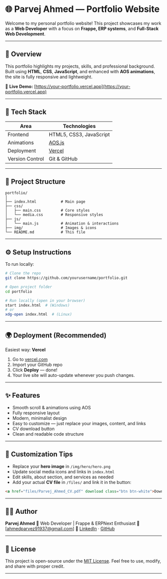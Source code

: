 # 🌐 Parvej Ahmed — Portfolio Website

Welcome to my personal portfolio website!
This project showcases my work as a **Web Developer** with a focus on **Frappe, ERP systems**, and **Full-Stack Web Development**.

---

## 🚀 Overview

This portfolio highlights my projects, skills, and professional background.
Built using **HTML**, **CSS**, **JavaScript**, and enhanced with **AOS animations**, the site is fully responsive and lightweight.

🔗 **Live Demo:** [https://your-portfolio.vercel.app](https://your-portfolio.vercel.app)

---

## 🧰 Tech Stack

| Area            | Technologies                                |
| --------------- | ------------------------------------------- |
| Frontend        | HTML5, CSS3, JavaScript                     |
| Animations      | [AOS.js](https://michalsnik.github.io/aos/) |
| Deployment      | [Vercel](https://vercel.com)                |
| Version Control | Git & GitHub                                |

---

## 📁 Project Structure

```
portfolio/
│
├── index.html           # Main page
├── css/
│   ├── main.css         # Core styles
│   └── media.css        # Responsive styles
├── js/
│   └── main.js          # Animation & interactions
├── img/                 # Images & icons
└── README.md            # This file
```

---

## ⚙️ Setup Instructions

To run locally:

```bash
# Clone the repo
git clone https://github.com/yourusername/portfolio.git

# Open project folder
cd portfolio

# Run locally (open in your browser)
start index.html  # (Windows)
# or
xdg-open index.html  # (Linux)
```

---

## 🌍 Deployment (Recommended)

Easiest way: **Vercel**

1. Go to [vercel.com](https://vercel.com)
2. Import your GitHub repo
3. Click **Deploy** — done!
4. Your live site will auto-update whenever you push changes.

---

## ✨ Features

* Smooth scroll & animations using AOS
* Fully responsive layout
* Modern, minimalist design
* Easy to customize — just replace your images, content, and links
* CV download button
* Clean and readable code structure

---

## 📄 Customization Tips

* Replace your **hero image** in `/img/hero/hero.png`
* Update social media icons and links in `index.html`
* Edit skills, about section, and services as needed
* Add your actual **CV file** in `/files/` and link it in the button:

```html
<a href="files/Parvej_Ahmed_CV.pdf" download class="btn btn-white">Download CV</a>
```

---

## 🧑‍💻 Author

**Parvej Ahmed**
💼 Web Developer | Frappe & ERPNext Enthusiast
📧 [ahmedparvez91937@gmail.com]
🔗 [LinkedIn](https://www.linkedin.com/in/parvej-ahmed-75b93a25b/) · [GitHub](https://github.com/Parvej1304)

---

## 🪪 License

This project is open-source under the [MIT License](LICENSE).
Feel free to use, modify, and share with proper credit.

---

